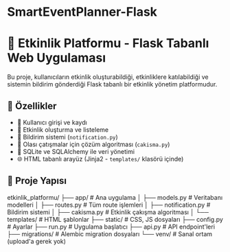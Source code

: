 # SmartEventPlanner-Flask
# 🎉 Etkinlik Platformu - Flask Tabanlı Web Uygulaması

Bu proje, kullanıcıların etkinlik oluşturabildiği, etkinliklere katılabildiği ve sistemin bildirim gönderdiği Flask tabanlı bir etkinlik yönetim platformudur.

## 🚀 Özellikler

- 👥 Kullanıcı girişi ve kaydı
- 📅 Etkinlik oluşturma ve listeleme
- 🔔 Bildirim sistemi (`notification.py`)
- 🧠 Olası çatışmalar için çözüm algoritması (`cakisma.py`)
- 📁 SQLite ve SQLAlchemy ile veri yönetimi
- 🌐 HTML tabanlı arayüz (Jinja2 - `templates/` klasörü içinde)

## 🧩 Proje Yapısı
etkinlik_platformu/
├── app/ # Ana uygulama
│ ├── models.py # Veritabanı modelleri
│ ├── routes.py # Tüm route işlemleri
│ ├── notification.py # Bildirim sistemi
│ ├── cakisma.py # Etkinlik çakışma algoritması
│ └── templates/ # HTML şablonlar
├── static/ # CSS, JS dosyaları
├── config.py # Ayarlar
├── run.py # Uygulama başlatıcı
├── api.py # API endpoint'leri
├── migrations/ # Alembic migration dosyaları
└── venv/ # Sanal ortam (upload'a gerek yok)


